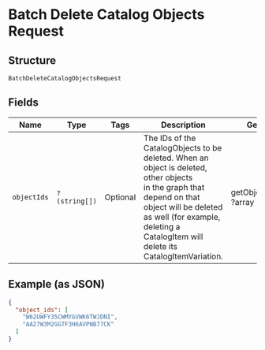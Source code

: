 
# Batch Delete Catalog Objects Request

## Structure

`BatchDeleteCatalogObjectsRequest`

## Fields

| Name | Type | Tags | Description | Getter | Setter |
|  --- | --- | --- | --- | --- | --- |
| `objectIds` | `?(string[])` | Optional | The IDs of the CatalogObjects to be deleted. When an object is deleted, other objects<br>in the graph that depend on that object will be deleted as well (for example, deleting a<br>CatalogItem will delete its CatalogItemVariation. | getObjectIds(): ?array | setObjectIds(?array objectIds): void |

## Example (as JSON)

```json
{
  "object_ids": [
    "W62UWFY35CWMYGVWK6TWJDNI",
    "AA27W3M2GGTF3H6AVPNB77CK"
  ]
}
```

